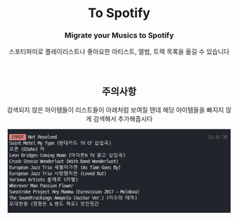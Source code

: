 <h1 align="center">To Spotify</h1>
<h3 align="center">
Migrate your Musics to Spotify</h3>
<div align="center"> 스포티파이로 플레이리스트나 좋아요한 아티스트, 앨범, 트랙 목록을 옮길 수 있습니다</div> 

<br/>
<br/>

<h2 align="center">주의사항</h2>
<div align="center">검색되지 않은 아이템들이 리스트들이 아래처럼 보여질 텐데 해당 아이템들을 빠지지 않게 검색해서 추가해줍시다</div> 


<p align="center">
<img src="../assets/screenshot/resolve.png" width="500"/>
</p>
